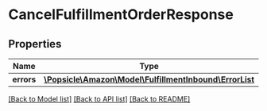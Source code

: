 # CancelFulfillmentOrderResponse

## Properties
Name | Type | Description | Notes
------------ | ------------- | ------------- | -------------
**errors** | [**\Popsicle\Amazon\Model\FulfillmentInbound\ErrorList**](ErrorList.md) |  | [optional] 

[[Back to Model list]](../../README.md#documentation-for-models) [[Back to API list]](../../README.md#documentation-for-api-endpoints) [[Back to README]](../../README.md)

